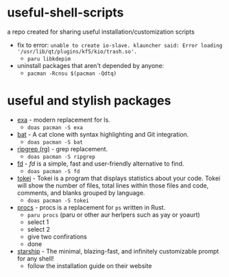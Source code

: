 # useful-shell-scripts

a repo created for sharing useful installation/customization scripts

- fix to error: `unable to create io-slave. klauncher said: Error loading '/usr/lib/qt/plugins/kf5/kio/trash.so'.`
	- `paru libkdepim`
- uninstall packages that aren't depended by anyone:
	- `pacman -Rcnsu $(pacman -Qdtq)`


# useful and stylish packages
- [exa](https://github.com/ogham/exa) - modern replacement for ls.
  	- `doas pacman -S exa`
- [bat](https://github.com/sharkdp/bat) - A cat clone with syntax highlighting and Git integration.
  	- `doas pacman -S bat`
- [ripgrep (rg)](https://github.com/BurntSushi/ripgrep) - grep replacement.
  	- `doas pacman -S ripgrep`
- [fd](https://github.com/sharkdp/fd) - *fd* is a simple, fast and user-friendly alternative to find.
  	- `doas pacman -S fd`
- [tokei](https://github.com/XAMPPRocky/tokei) - Tokei is a program that displays statistics about your code. Tokei will show the number of files, total lines within those files and code, comments, and blanks grouped by language.
  	- `doas pacman -S tokei`
- [procs](https://github.com/dalance/procs) - procs is a replacement for `ps` written in Rust.
  	- `paru procs` (paru or other aur herlpers such as yay or yoaurt)
	- select 1
	- select 2
	- give two confirations
	- done
- [starship](https://starship.rs/) - The minimal, blazing-fast, and infinitely customizable prompt for any shell!
	- follow the installation guide on their website
